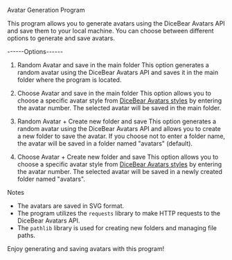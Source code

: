 Avatar Generation Program

This program allows you to generate avatars using the DiceBear Avatars API and save them to your local machine. You can choose between different options to generate and save avatars.

------Options------

1. Random Avatar and save in the main folder
This option generates a random avatar using the DiceBear Avatars API and saves it in the main folder where the program is located.

2. Choose Avatar and save in the main folder
This option allows you to choose a specific avatar style from [DiceBear Avatars styles](https://www.dicebear.com/styles) by entering the avatar number. The selected avatar will be saved in the main folder.

3. Random Avatar + Create new folder and save
This option generates a random avatar using the DiceBear Avatars API and allows you to create a new folder to save the avatar. If you choose not to enter a folder name, the avatar will be saved in a folder named "avatars" (default).

4. Choose Avatar + Create new folder and save
This option allows you to choose a specific avatar style from [DiceBear Avatars styles](https://www.dicebear.com/styles) by entering the avatar number. The selected avatar will be saved in a newly created folder named "avatars".

Notes
- The avatars are saved in SVG format.
- The program utilizes the `requests` library to make HTTP requests to the DiceBear Avatars API.
- The `pathlib` library is used for creating new folders and managing file paths.

Enjoy generating and saving avatars with this program!
